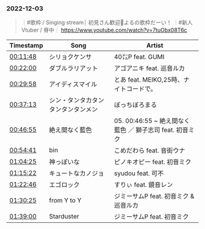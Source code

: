 ### 2022-12-03
> ┊#歌枠 / Singing stream┊ 初見さん歓迎🤍よるの歌枠だーい！ ┊#新人Vtuber / 脊中┊
> https://www.youtube.com/watch?v=7tuObx08T6c

| Timestamp | Song | Artist |
| --- | --- | --- |
| [00:11:48](https://www.youtube.com/watch?v=7tuObx08T6c&t=708s) | シリョクケンサ |  40㍍P feat. GUMI |
| [00:22:00](https://www.youtube.com/watch?v=7tuObx08T6c&t=1320s) | ダブルラリアット |  アゴアニキ feat. 巡音ルカ |
| [00:29:58](https://www.youtube.com/watch?v=7tuObx08T6c&t=1798s) | アイディスマイル |  とあ feat. MEIKO,25時、ナイトコードで。 |
| [00:37:13](https://www.youtube.com/watch?v=7tuObx08T6c&t=2233s) | シン・タンタカタンタンタンタンメン |  ぼっちぼろまる |
| [00:46:55](https://www.youtube.com/watch?v=7tuObx08T6c&t=2815s) | 絶え間なく藍色 | 05. 00:46:55 ~ 絶え間なく藍色 ／ 獅子志司 feat. 初音ミク |
| [00:54:41](https://www.youtube.com/watch?v=7tuObx08T6c&t=3281s) | bin |  こめだわら feat. 音街ウナ |
| [01:04:25](https://www.youtube.com/watch?v=7tuObx08T6c&t=3865s) | 神っぽいな |  ピノキオピー feat. 初音ミク |
| [01:15:22](https://www.youtube.com/watch?v=7tuObx08T6c&t=4522s) | キュートなカノジョ |  syudou feat. 可不 |
| [01:22:46](https://www.youtube.com/watch?v=7tuObx08T6c&t=4966s) | エゴロック |  すりぃ feat. 鏡音レン |
| [01:30:25](https://www.youtube.com/watch?v=7tuObx08T6c&t=5425s) | from Y to Y |  ジミーサムP feat. 初音ミク & 巡音ルカ |
| [01:39:00](https://www.youtube.com/watch?v=7tuObx08T6c&t=5940s) | Starduster |  ジミーサムP feat. 初音ミク |
